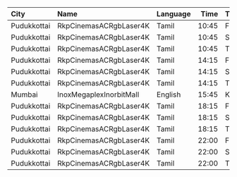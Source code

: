 | City        | Name                    | Language |  Time | Type        | Price | Capacity | Booked |
| :---------- | :---------------------- | :------- | ----: | :---------- | ----: | -------: | -----: |
| Pudukkottai | RkpCinemasACRgbLaser4K  | Tamil    | 10:45 | FirstClass  |  120₹ |      196 |     50 |
| Pudukkottai | RkpCinemasACRgbLaser4K  | Tamil    | 10:45 | SecondClass |  120₹ |      126 |      0 |
| Pudukkottai | RkpCinemasACRgbLaser4K  | Tamil    | 10:45 | ThirdClass  |  120₹ |       88 |      0 |
| Pudukkottai | RkpCinemasACRgbLaser4K  | Tamil    | 14:15 | FirstClass  |  120₹ |      196 |     50 |
| Pudukkottai | RkpCinemasACRgbLaser4K  | Tamil    | 14:15 | SecondClass |  120₹ |      126 |      0 |
| Pudukkottai | RkpCinemasACRgbLaser4K  | Tamil    | 14:15 | ThirdClass  |  120₹ |       88 |      0 |
| Mumbai      | InoxMegaplexInorbitMall | English  | 15:45 | Kiddles     |  150₹ |       25 |      0 |
| Pudukkottai | RkpCinemasACRgbLaser4K  | Tamil    | 18:15 | FirstClass  |  120₹ |      196 |     50 |
| Pudukkottai | RkpCinemasACRgbLaser4K  | Tamil    | 18:15 | SecondClass |  120₹ |      126 |      0 |
| Pudukkottai | RkpCinemasACRgbLaser4K  | Tamil    | 18:15 | ThirdClass  |  120₹ |       88 |      0 |
| Pudukkottai | RkpCinemasACRgbLaser4K  | Tamil    | 22:00 | FirstClass  |  120₹ |      196 |     50 |
| Pudukkottai | RkpCinemasACRgbLaser4K  | Tamil    | 22:00 | SecondClass |  120₹ |      126 |      0 |
| Pudukkottai | RkpCinemasACRgbLaser4K  | Tamil    | 22:00 | ThirdClass  |  120₹ |       88 |      0 |